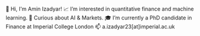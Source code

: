 👋 Hi, I'm Amin Izadyar!
📈 I’m interested in quantitative finance and machine learning.
💬 Curious about AI & Markets.
🎓 I’m currently a PhD candidate in Finance at Imperial College London
📫 a.izadyar23[at]imperial.ac.uk
